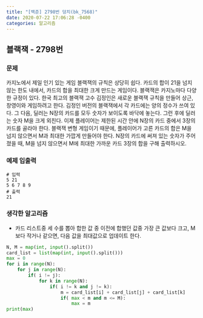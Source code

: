 ```yaml
---
title: "[백준] 2798번 덩치(bk_7568)"
date: 2020-07-22 17:06:28 -0400
categories: 알고리즘
---
```


## 블랙잭 - 2798번

### 문제
카지노에서 제일 인기 있는 게임 블랙잭의 규칙은 상당히 쉽다. 카드의 합이 21을 넘지 않는 한도 내에서, 카드의 합을 최대한 크게 만드는 게임이다. 블랙잭은 카지노마다 다양한 규정이 있다. 한국 최고의 블랙잭 고수 김정인은 새로운 블랙잭 규칙을 만들어 상근, 창영이와 게임하려고 한다. 김정인 버전의 블랙잭에서 각 카드에는 양의 정수가 쓰여 있다. 그 다음, 딜러는 N장의 카드를 모두 숫자가 보이도록 바닥에 놓는다. 그런 후에 딜러는 숫자 M을 크게 외친다. 이제 플레이어는 제한된 시간 안에 N장의 카드 중에서 3장의 카드를 골라야 한다. 블랙잭 변형 게임이기 때문에, 플레이어가 고른 카드의 합은 M을 넘지 않으면서 M과 최대한 가깝게 만들어야 한다. N장의 카드에 써져 있는 숫자가 주어졌을 때, M을 넘지 않으면서 M에 최대한 가까운 카드 3장의 합을 구해 출력하시오.

### 예제 입출력

```
# 입력
5 21
5 6 7 8 9
# 출력
21
```

### 생각한 알고리즘

- 카드 리스트중 세 수를 뽑아 합한 값 중 이전에 합했던 값중 가장 큰 값보다 크고, M보다 작거나 같으면, 다음 값을 최대값으로 업데이트 한다.

```python
N, M = map(int, input().split())
card_list = list(map(int, input().split()))
max = 0
for i in range(N):
    for j in range(N):
        if( i != j):
            for k in range(N):
                if( i != k and j != k):
                    m = card_list[i] + card_list[j] + card_list[k]
                    if( max < m and m <= M):
                        max = m
print(max)
```
